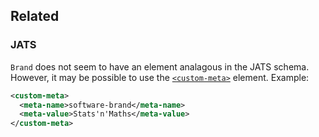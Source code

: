 ## Related

### JATS

`Brand` does not seem to have an element analagous in the JATS schema. However, it may be possible to use the [`<custom-meta>`](https://jats.nlm.nih.gov/archiving/tag-library/1.1/element/custom-meta.html) element.
Example:

```xml
<custom-meta>
  <meta-name>software-brand</meta-name>
  <meta-value>Stats'n'Maths</meta-value>
</custom-meta>
```
